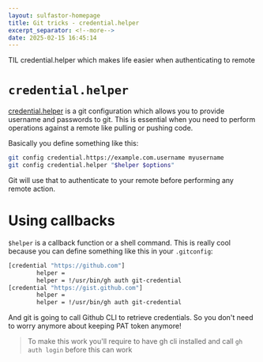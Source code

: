 ```yaml
---
layout: sulfastor-homepage
title: Git tricks - credential.helper
excerpt_separator: <!--more-->
date: 2025-02-15 16:45:14
---
```


TIL credential.helper which makes life easier when authenticating to remote

<!--more-->
# `credential.helper`
[credential.helper](https://git-scm.com/docs/gitcredentials) is a git configuration which allows you to provide username and passwords to git. 
This is essential when you need to perform operations against a remote like pulling or pushing code.

Basically you define something like this:
```bash
git config credential.https://example.com.username myusername
git config credential.helper "$helper $options"
```
Git will use that to authenticate to your remote before performing any remote action.

# Using callbacks
`$helper` is a callback function or a shell command. This is really cool because you can define something like this in your `.gitconfig`:
```bash
[credential "https://github.com"]
        helper =
        helper = !/usr/bin/gh auth git-credential
[credential "https://gist.github.com"]
        helper =
        helper = !/usr/bin/gh auth git-credential
```
And git is going to call Github CLI to retrieve credentials. So you don't need to worry anymore about keeping PAT token anymore!

> To make this work you'll require to have gh cli installed and call `gh auth login` before this can work

